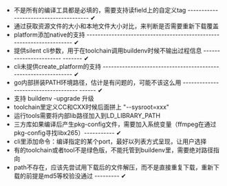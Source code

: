 - 不是所有的编译工具都是必填的，需要支持读field上的自定义tag -------------------------------------- ✔
- 通过获取资源文件的大小和本地文件大小对比，来判断是否需要重新下载覆盖
- platform添加native的支持 --------------------------------------------------------------------- ✔
- 提供silent cli参数，用于在toolchain调用buildenv时候不输出过程信息 ----------------------- ------- ✔
- cli未提供create_platform的支持 --------------------------------------------------------------- ✔
- go内部拼装PATH环境路径，估计是有问题的，可能不该这么用 ------------------------------------ ------ ✔
- 支持 buildenv -upgrade 升级
- toolchain里定义CC和CXX时候后面拼上 "--sysroot=xxx"
- 运行tools需要将内部lib路径加入到LD_LIBRARY_PATH
- 三方库如果编译后产生pkg-config文件，需要加入系统变量（ffmpeg在通过pkg-config寻找libx265）----------- ✔
- cli里添加命令：编译指定的某个port，最好以列表方式呈现，让用户选择
- 有的toolchain或者tool不是绿色版，不能托管到buildenv里，需要绝对路径指向
- path不存在，应该先尝试用下载后的文件解压，而不是直接重复下载，重新下载的前提是md5等校验没通过 --------- ✔